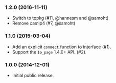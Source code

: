### 1.2.0 (2016-11-11)

- Switch to topkg (#11, @hannesm and @samoht)
- Remove camlp4 (#7, @samoht)

### 1.1.0 (2015-03-04)

- Add an explicit `connect` function to interface (#1).
- Support the `Io_page` 1.4.0+ API. (#2).

### 1.0.0 (2014-12-01)

- Initial public release.
